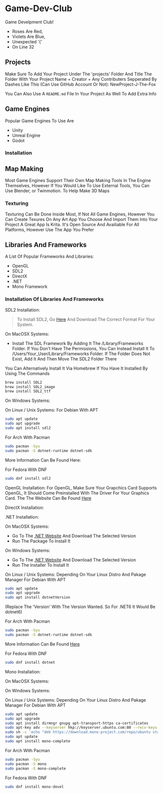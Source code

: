 # Game-Dev-Club

Game Develpment Club!

- Roses Are Red,
- Violets Are Blue,
- Unexpected '{'
- On Line 32

## Projects

Make Sure To Add Your Project Under The 'projects' Folder And Title The Folder With Your Project Name + Creator + Any Contributers Sepperated By Dashes
Like This (Can Use GitHub Account Or Not): NewProject-J-The-Fox

You Can Also Use A `README.md` File In Your Project As Well To Add Extra Info

## Game Engines

Popular Game Engines To Use Are

- Unity
- Unreal Engine
- Godot

### Installation

## Map Making

Most Game Engines Support Their Own Map Making Tools In The Engine Themselves, However If You Would Like To Use External Tools, You Can Use Blender, or Twinmotion. To Help Make 3D Maps

### Texturing

Texturing Can Be Done Inside Most, If Not All Game Engines, However You Can Create Texures On Any Art App You Choose And Import Them Into Your Project A Great App Is Krita. It's Open Source And Availiable For All Platforms, However Use The App You Prefer

## Libraries And Frameworks

A List Of Popular Frameworks And Libraries:

- OpenGL
- SDL2
- DirectX
- .NET
- Mono Framework

### Installation Of Libraries And Frameworks

SDL2 Installation:

> To Install SDL2, Go [Here](https://github.com/libsdl-org/SDL/releases/tag/release-2.24.1) And Download The Correct Format For Your System.

On MacOSX Systems:

- Install The SDL Framework By Adding It The /Library/Frameworks Folder. If You Don't Have The Permissions, You Can Instead Install It To /Users/Your_User/Library/Frameworks Folder. If The Folder Does Not Exist, Add It And Then Move The SDL2 Folder There

You Can Alternatively Install It Via Homebrew If You Have It Installed By Using The Commands

```sh
brew install SDL2
brew install SDL2_image
brew install SDL2_ttf
```

On Windows Systems:

On Linux / Unix Systems:
For Debian With APT

```sh
sudo apt update
sudo apt upgrade
sudo apt install sdl2
```

For Arch With Pacman

```sh
sudo pacman -Syu
sudo pacman -S dotnet-runtime dotnet-sdk
```

More Information Can Be Found Here:

For Fedora With DNF

```sh
sudo dnf install sdl2
```

OpenGL Installation:
For OpenGL, Make Sure Your Grapchics Card Supports OpenGL, It Should Come Preinstalled With The Driver For Your Graphics Card. The The Website Can Be Found [Here](https://www.opengl.org/)

DirectX Installation:

.NET Installation:

On MacOSX Systems:

- Go To The [.NET Website](https://dotnet.microsoft.com/en-us/download) And Download The Selected Version
- Run The Package To Install It

On Windows Systems:

- Go To The [.NET Website](https://dotnet.microsoft.com/en-us/download) And Download The Selected Version
- Run The Installer To Install It

On Linux / Unix Systems:
Depending On Your Linux Distro And Pakage Manager
For Debian With APT

```sh
sudo apt update
sudo apt upgrade
sudo apt install dotnetVersion
```

(Replace The 'Version' With The Version Wanted. So For .NET6 It Would Be dotnet6)

For Arch With Pacman

```sh
sudo pacman -Syu
sudo pacman -S dotnet-runtime dotnet-sdk
```

More Information Can Be Found [Here](https://wiki.archlinux.org/title/.NET)

For Fedora With DNF

```sh
sudo dnf install dotnet
```

Mono Installation:

On MacOSX Systems:

On Windows Systems:

On Linux / Unix Systems:
Depending On Your Linux Distro And Pakage Manager
For Debian With APT

```sh
sudo apt update
sudo apt upgrade
sudo apt install dirmngr gnupg apt-transport-https ca-certificates
sudo apt-key adv --keyserver hkp://keyserver.ubuntu.com:80 --recv-keys 3FA7E0328081BFF6A14DA29AA6A19B38D3D831EF
sudo sh -c 'echo "deb https://download.mono-project.com/repo/ubuntu stable-bionic main" > /etc/apt/sources.list.d/mono-official-stable list'
sudo apt update
sudo apt install mono-complete
```

For Arch With Pacman

```sh
sudo pacman -Syu
sudo pacman -S mono
sudo pacman -S mono-complete
```

For Fedora With DNF

```sh
sudo dnf install mono-devel
```
